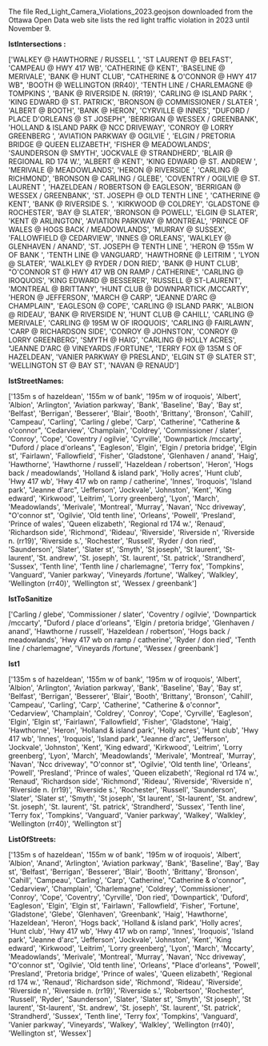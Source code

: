 The file Red_Light_Camera_Violations_2023.geojson downloaded from the Ottawa Open Data web site lists the red light traffic violation in 2023 until November 9.


**lstIntersections :**

['WALKEY @ HAWTHORNE / RUSSELL ', 'ST LAURENT @ BELFAST', 'CAMPEAU @ HWY 417 WB', 'CATHERINE @ KENT', 'BASELINE @ MERIVALE', 'BANK @ HUNT CLUB', "CATHERINE & O'CONNOR @ HWY 417 WB", 'BOOTH @ WELLINGTON (RR40)', 'TENTH LINE / CHARLEMAGNE @ TOMPKINS ', 'BANK @ RIVERSIDE N. (RR19)', 'CARLING @ ISLAND PARK ', 'KING EDWARD @ ST. PATRICK', 'BRONSON @ COMMISSIONER / SLATER ', 'ALBERT @ BOOTH', 'BANK @ HERON', 'CYRVILLE @ INNES', "DUFORD / PLACE D'ORLEANS @ ST JOSEPH", 'BERRIGAN @ WESSEX / GREENBANK', 'HOLLAND & ISLAND PARK @ NCC DRIVEWAY', 'CONROY @ LORRY GREENBERG ', 'AVIATION PARKWAY @ OGILVIE ', 'ELGIN / PRETORIA BRIDGE @ QUEEN ELIZABETH', 'FISHER @ MEADOWLANDS', 'SAUNDERSON @ SMYTH', 'JOCKVALE @ STRANDHERD', 'BLAIR @ REGIONAL RD 174 W.', 'ALBERT @ KENT', 'KING EDWARD @ ST. ANDREW ', 'MERIVALE @ MEADOWLANDS', 'HERON @ RIVERSIDE ', 'CARLING @ RICHMOND', 'BRONSON @ CARLING / GLEBE', 'COVENTRY / OGILVIE @ ST. LAURENT ', 'HAZELDEAN / ROBERTSON @ EAGLESON', 'BERRIGAN @ WESSEX / GREENBANK', 'ST. JOSEPH @ OLD TENTH LINE ', 'CATHERINE @ KENT', 'BANK @ RIVERSIDE S. ', 'KIRKWOOD @ COLDREY', 'GLADSTONE @ ROCHESTER', 'BAY @ SLATER', 'BRONSON @ POWELL', 'ELGIN @ SLATER', 'KENT @ ARLINGTON', 'AVIATION PARKWAY @ MONTREAL', 'PRINCE OF WALES @ HOGS BACK / MEADOWLANDS', 'MURRAY @ SUSSEX', 'FALLOWFIELD @ CEDARVIEW', 'INNES @ ORLEANS', 'WALKLEY @ GLENHAVEN / ANAND', 'ST. JOSEPH @ TENTH LINE ', 'HERON @ 155m W OF BANK ', 'TENTH LINE @ VANGUARD', 'HAWTHORNE @ LEITRIM ', 'LYON @ SLATER', 'WALKLEY @ RYDER / DON RIED', 'BANK @ HUNT CLUB', "O'CONNOR ST @ HWY 417 WB ON RAMP / CATHERINE", 'CARLING @ IROQUOIS', 'KING EDWARD @ BESSERER', 'RUSSELL @ ST-LAURENT', 'MONTREAL @ BRITTANY', 'HUNT CLUB @ DOWNPARTICK /MCCARTY', 'HERON @ JEFFERSON', 'MARCH @ CARP', "JEANNE D'ARC @ CHAMPLAIN", 'EAGLESON @ COPE', 'CARLING @ ISLAND PARK', 'ALBION @ RIDEAU', 'BANK @ RIVERSIDE N', 'HUNT CLUB @ CAHILL', 'CARLING @ MERIVALE', 'CARLING @ 195M W OF IROQUOIS', 'CARLING @ FAIRLAWN', 'CARP @ RICHARDSON SIDE', 'CONROY @ JOHNSTON', 'CONROY @ LORRY GREENBERG', 'SMYTH @ HAIG', 'CARLING @ HOLLY ACRES', "JEANNE D'ARC @ VINEYARDS /FORTUNE", 'TERRY FOX @ 135M S OF HAZELDEAN', 'VANIER PARKWAY @ PRESLAND', 'ELGIN ST @ SLATER ST', 'WELLINGTON ST @ BAY ST', 'NAVAN @ RENAUD']

**lstStreetNames:**

['135m s of hazeldean', '155m w of bank', '195m w of iroquois', 'Albert', 'Albion', 'Arlington', 'Aviation parkway', 'Bank', 'Baseline', 'Bay', 'Bay st', 'Belfast', 'Berrigan', 'Besserer', 'Blair', 'Booth', 'Brittany', 'Bronson', 'Cahill', 'Campeau', 'Carling', 'Carling / glebe', 'Carp', 'Catherine', "Catherine & o'connor", 'Cedarview', 'Champlain', 'Coldrey', 'Commissioner / slater', 'Conroy', 'Cope', 'Coventry / ogilvie', 'Cyrville', 'Downpartick /mccarty', "Duford / place d'orleans", 'Eagleson', 'Elgin', 'Elgin / pretoria bridge', 'Elgin st', 'Fairlawn', 'Fallowfield', 'Fisher', 'Gladstone', 'Glenhaven / anand', 'Haig', 'Hawthorne', 'Hawthorne / russell', 'Hazeldean / robertson', 'Heron', 'Hogs back / meadowlands', 'Holland & island park', 'Holly acres', 'Hunt club', 'Hwy 417 wb', 'Hwy 417 wb on ramp / catherine', 'Innes', 'Iroquois', 'Island park', "Jeanne d'arc", 'Jefferson', 'Jockvale', 'Johnston', 'Kent', 'King edward', 'Kirkwood', 'Leitrim', 'Lorry greenberg', 'Lyon', 'March', 'Meadowlands', 'Merivale', 'Montreal', 'Murray', 'Navan', 'Ncc driveway', "O'connor st", 'Ogilvie', 'Old tenth line', 'Orleans', 'Powell', 'Presland', 'Prince of wales', 'Queen elizabeth', 'Regional rd 174 w.', 'Renaud', 'Richardson side', 'Richmond', 'Rideau', 'Riverside', 'Riverside n', 'Riverside n. (rr19)', 'Riverside s.', 'Rochester', 'Russell', 'Ryder / don ried', 'Saunderson', 'Slater', 'Slater st', 'Smyth', 'St joseph', 'St laurent', 'St-laurent', 'St. andrew', 'St. joseph', 'St. laurent', 'St. patrick', 'Strandherd', 'Sussex', 'Tenth line', 'Tenth line / charlemagne', 'Terry fox', 'Tompkins', 'Vanguard', 'Vanier parkway', 'Vineyards /fortune', 'Walkey', 'Walkley', 'Wellington (rr40)', 'Wellington st', 'Wessex / greenbank']

**lstToSanitize**

['Carling / glebe', 'Commissioner / slater', 'Coventry / ogilvie', 'Downpartick /mccarty', "Duford / place d'orleans", 'Elgin / pretoria bridge', 'Glenhaven / anand', 'Hawthorne / russell', 'Hazeldean / robertson', 'Hogs back / meadowlands', 'Hwy 417 wb on ramp / catherine', 'Ryder / don ried', 'Tenth line / charlemagne', 'Vineyards /fortune', 'Wessex / greenbank']

**lst1**

['135m s of hazeldean', '155m w of bank', '195m w of iroquois', 'Albert', 'Albion', 'Arlington', 'Aviation parkway', 'Bank', 'Baseline', 'Bay', 'Bay st', 'Belfast', 'Berrigan', 'Besserer', 'Blair', 'Booth', 'Brittany', 'Bronson', 'Cahill', 'Campeau', 'Carling', 'Carp', 'Catherine', "Catherine & o'connor", 'Cedarview', 'Champlain', 'Coldrey', 'Conroy', 'Cope', 'Cyrville', 'Eagleson', 'Elgin', 'Elgin st', 'Fairlawn', 'Fallowfield', 'Fisher', 'Gladstone', 'Haig', 'Hawthorne', 'Heron', 'Holland & island park', 'Holly acres', 'Hunt club', 'Hwy 417 wb', 'Innes', 'Iroquois', 'Island park', "Jeanne d'arc", 'Jefferson', 'Jockvale', 'Johnston', 'Kent', 'King edward', 'Kirkwood', 'Leitrim', 'Lorry greenberg', 'Lyon', 'March', 'Meadowlands', 'Merivale', 'Montreal', 'Murray', 'Navan', 'Ncc driveway', "O'connor st", 'Ogilvie', 'Old tenth line', 'Orleans', 'Powell', 'Presland', 'Prince of wales', 'Queen elizabeth', 'Regional rd 174 w.', 'Renaud', 'Richardson side', 'Richmond', 'Rideau', 'Riverside', 'Riverside n', 'Riverside n. (rr19)', 'Riverside s.', 'Rochester', 'Russell', 'Saunderson', 'Slater', 'Slater st', 'Smyth', 'St joseph', 'St laurent', 'St-laurent', 'St. andrew', 'St. joseph', 'St. laurent', 'St. patrick', 'Strandherd', 'Sussex', 'Tenth line', 'Terry fox', 'Tompkins', 'Vanguard', 'Vanier parkway', 'Walkey', 'Walkley', 'Wellington (rr40)', 'Wellington st']



**ListOfStreets:**

['135m s of hazeldean', '155m w of bank', '195m w of iroquois', 'Albert', 'Albion', 'Anand', 'Arlington', 'Aviation parkway', 'Bank', 'Baseline', 'Bay', 'Bay st', 'Belfast', 'Berrigan', 'Besserer', 'Blair', 'Booth', 'Brittany', 'Bronson', 'Cahill', 'Campeau', 'Carling', 'Carp', 'Catherine', "Catherine & o'connor", 'Cedarview', 'Champlain', 'Charlemagne', 'Coldrey', 'Commissioner', 'Conroy', 'Cope', 'Coventry', 'Cyrville', 'Don ried', 'Downpartick', 'Duford', 'Eagleson', 'Elgin', 'Elgin st', 'Fairlawn', 'Fallowfield', 'Fisher', 'Fortune', 'Gladstone', 'Glebe', 'Glenhaven', 'Greenbank', 'Haig', 'Hawthorne', 'Hazeldean', 'Heron', 'Hogs back', 'Holland & island park', 'Holly acres', 'Hunt club', 'Hwy 417 wb', 'Hwy 417 wb on ramp', 'Innes', 'Iroquois', 'Island park', "Jeanne d'arc", 'Jefferson', 'Jockvale', 'Johnston', 'Kent', 'King edward', 'Kirkwood', 'Leitrim', 'Lorry greenberg', 'Lyon', 'March', 'Mccarty', 'Meadowlands', 'Merivale', 'Montreal', 'Murray', 'Navan', 'Ncc driveway', "O'connor st", 'Ogilvie', 'Old tenth line', 'Orleans', "Place d'orleans", 'Powell', 'Presland', 'Pretoria bridge', 'Prince of wales', 'Queen elizabeth', 'Regional rd 174 w.', 'Renaud', 'Richardson side', 'Richmond', 'Rideau', 'Riverside', 'Riverside n', 'Riverside n. (rr19)', 'Riverside s.', 'Robertson', 'Rochester', 'Russell', 'Ryder', 'Saunderson', 'Slater', 'Slater st', 'Smyth', 'St joseph', 'St laurent', 'St-laurent', 'St. andrew', 'St. joseph', 'St. laurent', 'St. patrick', 'Strandherd', 'Sussex', 'Tenth line', 'Terry fox', 'Tompkins', 'Vanguard', 'Vanier parkway', 'Vineyards', 'Walkey', 'Walkley', 'Wellington (rr40)', 'Wellington st', 'Wessex']
